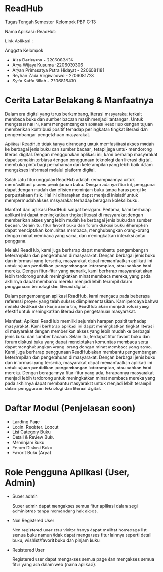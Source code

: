 # ReadHub

Tugas Tengah Semester, Kelompok PBP C-13

Nama Aplikasi : ReadHub	

Link Aplikasi : 	

Anggota Kelompok	
* Aiza Derisyana - 2206082436
* Arya Wijaya Kusuma -2206030306
* Aryan Primasatya Putra Hidayat - 2206081181
* Reyhan Zada Virgiwibowo - 2206081723
* Syifa Kaffa Billah - 2206816430

# **Cerita Latar Belakang & Manfaatnya**

Dalam era digital yang terus berkembang, literasi masyarakat terkait membaca buku dan sumber bacaan masih menjadi tantangan. Untuk mengatasi hal ini, kami mengembangkan aplikasi ReadHub dengan tujuan memberikan kontribusi positif terhadap peningkatan tingkat literasi dan pengembangan pengetahuan masyarakat.

Aplikasi ReadHub tidak hanya dirancang untuk memfasilitasi akses mudah ke berbagai jenis buku dan sumber bacaan, tetapi juga untuk mendorong literasi digital. Dengan menggunakan aplikasi ini, kami berharap masyarakat dapat semakin terbiasa dengan penggunaan teknologi dan literasi digital, membuka pintu bagi pemahaman dan keterampilan yang lebih baik dalam mengakses informasi melalui platform digital.

Salah satu fitur unggulan ReadHub adalah kemampuannya untuk memfasilitasi proses peminjaman buku. Dengan adanya fitur ini, pengguna dapat dengan mudah dan efisien meminjam buku tanpa harus pergi ke perpustakaan fisik. Hal ini diharapkan dapat menjadi inisiatif untuk mempermudah akses masyarakat terhadap beragam koleksi buku.

Manfaat dari aplikasi ReadHub sangat beragam. Pertama, kami berharap aplikasi ini dapat meningkatkan tingkat literasi di masyarakat dengan memberikan akses yang lebih mudah ke berbagai jenis buku dan sumber bacaan. Selain itu, fitur favorit buku dan forum diskusi buku diharapkan dapat menciptakan komunitas membaca, menghubungkan orang-orang dengan minat membaca yang sama, dan meningkatkan interaksi antar pengguna.

Melalui ReadHub, kami juga berharap dapat membantu pengembangan keterampilan dan pengetahuan di masyarakat. Dengan berbagai jenis buku dan informasi yang tersedia, masyarakat dapat memanfaatkan aplikasi ini untuk tujuan pendidikan, pengembangan keterampilan, atau bahkan hobi mereka. Dengan fitur-fitur yang menarik, kami berharap masyarakat akan lebih terdorong untuk meningkatkan minat membaca mereka, yang pada akhirnya dapat membantu mereka menjadi lebih terampil dalam penggunaan teknologi dan literasi digital.

Dalam pengembangan aplikasi ReadHub, kami mengacu pada beberapa referensi proyek yang telah sukses diimplementasikan. Kami percaya bahwa melalui dedikasi dan kerja sama tim, ReadHub akan menjadi solusi yang efektif untuk meningkatkan literasi dan pengetahuan masyarakat.

Manfaat:
Aplikasi ReadHub memiliki sejumlah harapan positif terhadap masyarakat. Kami berharap aplikasi ini  dapat meningkatkan tingkat literasi di masyarakat dengan memberikan akses yang lebih mudah ke berbagai jenis buku dan sumber bacaan. Selain itu, terdapat fitur favorit buku dan forum diskusi buku yang dapat menciptakan komunitas membaca serta dapat menghubungkan orang-orang dengan minat membaca yang sama.
Kami juga berharap penggunaan ReadHub akan membantu pengembangan keterampilan dan pengetahuan di masyarakat. Dengan berbagai jenis buku dan informasi yang tersedia, masyarakat dapat memanfaatkan aplikasi ini untuk tujuan pendidikan, pengembangan keterampilan, atau bahkan hobi mereka.
Dengan beragamnya fitur-fitur yang ada, harapannya masyarakat menjadi lebih terdorong untuk meningkatkan minat membaca mereka yang pada akhirnya dapat  membantu masyarakat untuk menjadi lebih terampil dalam penggunaan teknologi dan literasi digital.

# **Daftar Modul	(Penjelasan soon)**
- Landing Page 
- Login, Register, Logout 
- List Category Buku 
- Detail & Review Buku
- Meminjam Buku
- Forum Diskusi Buku 
- Favorit Buku (Arya) 


# **Role Pengguna Aplikasi (User, Admin)**
- Super admin 

  Super admin dapat mengakses semua fitur aplikasi dalam segi administrasi tanpa memandang hak akses.

- Non Registered User

  Non registered user atau visitor hanya dapat melihat homepage list semua buku namun tidak dapat mengakses fitur lainnya seperti detail buku, wishlist/favorit buku dan pinjam buku

- Registered User
  
  Registered user dapat mengakses semua page dan mengakses semua fitur yang ada dalam web {nama aplikasi}.

